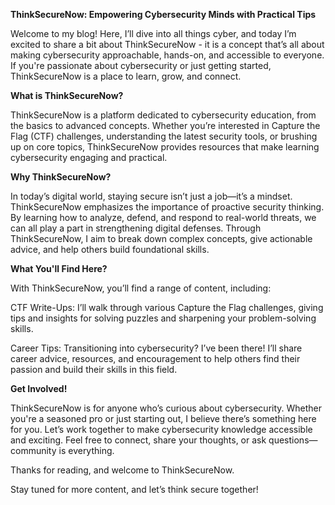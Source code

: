 **ThinkSecureNow: Empowering Cybersecurity Minds with Practical Tips**

Welcome to my blog! Here, I’ll dive into all things cyber, and today I’m excited to share a bit about ThinkSecureNow - it is a concept that’s all about making cybersecurity approachable, hands-on, and accessible to everyone. If you're passionate about cybersecurity or just getting started, ThinkSecureNow is a place to learn, grow, and connect.

**What is ThinkSecureNow?**

ThinkSecureNow is a platform dedicated to cybersecurity education, from the basics to advanced concepts. Whether you’re interested in Capture the Flag (CTF) challenges, understanding the latest security tools, or brushing up on core topics, ThinkSecureNow provides resources that make learning cybersecurity engaging and practical.

**Why ThinkSecureNow?**

In today’s digital world, staying secure isn’t just a job—it’s a mindset. ThinkSecureNow emphasizes the importance of proactive security thinking. By learning how to analyze, defend, and respond to real-world threats, we can all play a part in strengthening digital defenses. Through ThinkSecureNow, I aim to break down complex concepts, give actionable advice, and help others build foundational skills.

**What You'll Find Here?**

With ThinkSecureNow, you’ll find a range of content, including:

CTF Write-Ups: I’ll walk through various Capture the Flag challenges, giving tips and insights for solving puzzles and sharpening your problem-solving skills.

Career Tips: Transitioning into cybersecurity? I’ve been there! I’ll share career advice, resources, and encouragement to help others find their passion and build their skills in this field.

**Get Involved!**

ThinkSecureNow is for anyone who’s curious about cybersecurity. Whether you're a seasoned pro or just starting out, I believe there’s something here for you. Let’s work together to make cybersecurity knowledge accessible and exciting. Feel free to connect, share your thoughts, or ask questions—community is everything.

Thanks for reading, and welcome to ThinkSecureNow. 

Stay tuned for more content, and let’s think secure together!
